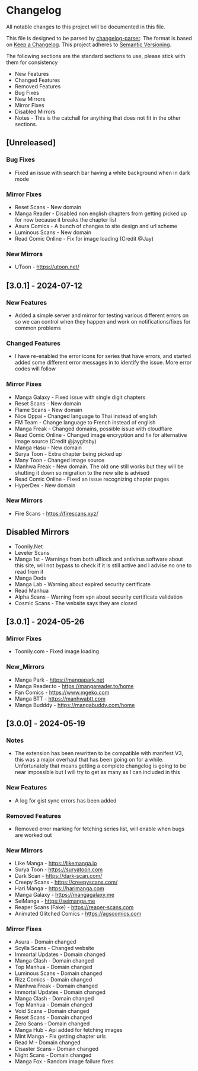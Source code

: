 # Changelog

All notable changes to this project will be documented in this file.

This file is designed to be parsed by [changelog-parser](https://www.npmjs.com/package/changelog-parser).
The format is based on [Keep a Changelog](https://keepachangelog.com/en/1.1.0/).
This project adheres to [Semantic Versioning](https://semver.org/spec/v2.0.0.html).

The following sections are the standard sections to use, please stick with them for consistency

-   New Features
-   Changed Features
-   Removed Features
-   Bug Fixes
-   New Mirrors
-   Mirror Fixes
-   Disabled Mirrors
-   Notes - This is the catchall for anything that does not fit in the other sections.

## [Unreleased]

### Bug Fixes

-   Fixed an issue with search bar having a white background when in dark mode

### Mirror Fixes

-   Reset Scans - New domain
-   Manga Reader - Disabled non english chapters from getting picked up for now because it breaks the chapter list
-   Asura Comics - A bunch of changes to site design and url scheme
-   Luminous Scans - New domain
-   Read Comic Online - Fix for image loading (Credit @Jay)

### New Mirrors

-   UToon - https://utoon.net/

## [3.0.1] - 2024-07-12

### New Features

-   Added a simple server and mirror for testing various different errors on so we can control when they happen and work on notifications/fixes for common problems

### Changed Features

-   I have re-enabled the error icons for series that have errors, and started added some different error messages in to identify the issue. More error codes will follow

### Mirror Fixes

-   Manga Galaxy - Fixed issue with single digit chapters
-   Reset Scans - New domain
-   Flame Scans - New domain
-   Nice Oppai - Changed language to Thai instead of english
-   FM Team - Change language to French instead of english
-   Manga Freak - Changed domains, possible issue with cloudflare
-   Read Comic Online - Changed image encryption and fix for alternative image source (Credit @jaygitsby)
-   Manga Hasu - New domain
-   Surya Toon - Extra chapter being picked up
-   Many Toon - Changed image source
-   Manhwa Freak - New domain. The old one still works but they will be shutting it down so migration to the new site is advised
-   Read Comic Online - Fixed an issue recognizing chapter pages
-   HyperDex - New domain

### New Mirrors

-   Fire Scans - https://firescans.xyz/

## Disabled Mirrors

-   Toonily.Net
-   Leveler Scans
-   Manga 1st - Warnings from both uBlock and antivirus software about this site, will not bypass to check if it is still active and I advise no one to read from it
-   Manga Dods
-   Manga Lab - Warning about expired security certificate
-   Read Manhua
-   Alpha Scans - Warning from vpn about security certificate validation
-   Cosmic Scans - The website says they are closed

## [3.0.1] - 2024-05-26

### Mirror Fixes

-   Toonily.com - Fixed image loading

### New_Mirrors

-   Manga Park - https://mangapark.net
-   Manga Reader.to - https://mangareader.to/home
-   Fan Comics - https://www.mgeko.com
-   Manga BTT - https://manhwabtt.com
-   Manga Budddy - https://mangabuddy.com/home

## [3.0.0] - 2024-05-19

### Notes

-   The extension has been rewritten to be compatible with manifest V3, this was a major overhaul that has been going on for a while. Unfortunately that means getting a complete changelog is going to be near impossible but I will try to get as many as I can included in this

### New Features

-   A log for gist sync errors has been added

### Removed Features

-   Removed error marking for fetching series list, will enable when bugs are worked out

### New Mirrors

-   Like Manga - https://likemanga.io
-   Surya Toon - https://suryatoon.com
-   Dark Scan - https://dark-scan.com/
-   Creepy Scans - https://creepyscans.com/
-   Hari Manga - https://harimanga.com
-   Manga Galaxy - https://mangagalaxy.me
-   SeiManga - https://seimanga.me
-   Reaper Scans (Fake) - https://reaper-scans.com
-   Animated Glitched Comics - https://agscomics.com

### Mirror Fixes

-   Asura - Domain changed
-   Scylla Scans - Changed website
-   Immortal Updates - Domain changed
-   Manga Clash - Domain changed
-   Top Manhua - Domain changed
-   Luminous Scans - Domain changed
-   Rizz Comics - Domain changed
-   Manhwa Freak - Domain changed
-   Immortal Updates - Domain changed
-   Manga Clash - Domain changed
-   Top Manhua - Domain changed
-   Void Scans - Domain changed
-   Reset Scans - Domain changed
-   Zero Scans - Domain changed
-   Manga Hub - Api added for fetching images
-   Mint Manga - Fix getting chapter urls
-   Read M - Domain changed
-   Disaster Scans - Domain changed
-   Night Scans - Domain changed
-   Manga Fox - Random image failure fixes
